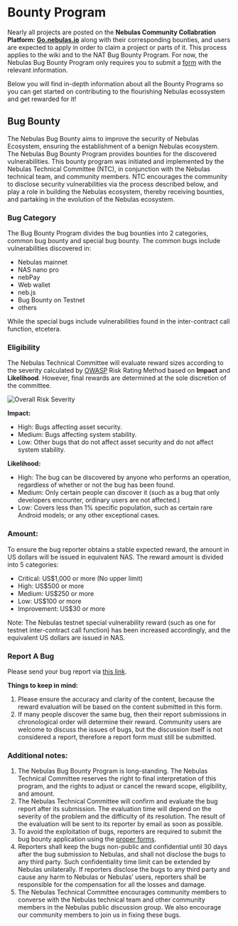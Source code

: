 # Bounty Program

Nearly all projects are posted on the **Nebulas Community Collabration Platform: [Go.nebulas.io](https://go.nebulas.io)** along with their corresponding bounties, and users are expected to apply in order to claim a project or parts of it. This process applies to the wiki and to the NAT Bug Bounty Program. For now, the Nebulas Bug Bounty Program only requires you to submit a [form](https://goo.gl/forms/5ysl61Mjpn6yDEuN2) with the relevant information.

Below you will find in-depth information about all the Bounty Programs so you can get started on contributing to the flourishing Nebulas ecossystem and get rewarded for it!

## Bug Bounty

The Nebulas Bug Bounty aims to improve the security of Nebulas Ecosystem, ensuring the establishment of a benign Nebulas ecosystem. The Nebulas Bug Bounty Program provides bounties for the discovered vulnerabilities. This bounty program was initiated and implemented by the Nebulas Technical Committee (NTC), in conjunction with the Nebulas technical team, and community members. NTC encourages the community to disclose security vulnerabilities via the process described below, and play a role in building the Nebulas ecosystem, thereby receiving bounties, and partaking in the evolution of the Nebulas ecosystem.

### Bug Category
The Bug Bounty Program divides the bug bounties into 2 categories, common bug bounty and special bug bounty. The common bugs include vulnerabilities discovered in:

* Nebulas mainnet
* NAS nano pro
* nebPay
* Web wallet
* neb.js
* Bug Bounty on Testnet
* others 

While the special bugs include vulnerabilities found in the inter-contract call function, etcetera.

### Eligibility 
The Nebulas Technical Committee will evaluate reward sizes according to the severity calculated by [OWASP](https://www.owasp.org/index.php/OWASP_Risk_Rating_Methodology) Risk Rating Method based on **Impact** and **Likelihood**. However, final rewards are determined at the sole discretion of the committee. 

![Overall Risk Severity](https://cdn-images-1.medium.com/max/1600/1*rR7P3JTHT2KFAYTDodsilw.jpeg "Overall Risk Severity")

**Impact:**
- High: Bugs affecting asset security.
- Medium: Bugs affecting system stability.
- Low: Other bugs that do not affect asset security and do not affect system stability.

**Likelihood:**
- High: The bug can be discovered by anyone who performs an operation, regardless of whether or not the bug has been found.
- Medium: Only certain people can discover it (such as a bug that only developers encounter, ordinary users are not affected.)
- Low: Covers less than 1% specific population, such as certain rare Android models; or any other exceptional cases. 

### Amount:
To ensure the bug reporter obtains a stable expected reward, the amount in US dollars will be issued in equivalent NAS.
The reward amount is divided into 5 categories:

- Critical: US$1,000 or more (No upper limit)
- High: US$500 or more
- Medium: US$250 or more
- Low: US$100 or more
- Improvement: US$30 or more

Note: The Nebulas testnet special vulnerability reward (such as one for testnet inter-contract call function) has been increased accordingly, and the equivalent US dollars are issued in NAS.

### Report A Bug
Please send your bug report via [this link](https://goo.gl/forms/5ysl61Mjpn6yDEuN2).

**Things to keep in mind:**

1. Please ensure the accuracy and clarity of the content, because the reward evaluation will be based on the content submitted in this form.
2. If many people discover the same bug, then their report submissions in chronological order will determine their reward. Community users are welcome to discuss the issues of bugs, but the discussion itself is not considered a report, therefore a report form must still be submitted. 

### Additional notes:
1. The Nebulas Bug Bounty Program is long-standing. The Nebulas Technical Committee reserves the right to final interpretation of this program, and the rights to adjust or cancel the reward scope, eligibility, and amount.
2. The Nebulas Technical Committee will confirm and evaluate the bug report after its submission. The evaluation time will depend on the severity of the problem and the difficulty of its resolution. The result of the evaluation will be sent to its reporter by email as soon as possible. 
3. To avoid the exploitation of bugs, reporters are required to submit the bug bounty application using the [proper forms](https://goo.gl/forms/5ysl61Mjpn6yDEuN2). 
4. Reporters shall keep the bugs non-public and confidential until 30 days after the bug submission to Nebulas, and shall not disclose the bugs to any third party. Such confidentiality time limit can be extended by Nebulas unilaterally. If reporters disclose the bugs to any third party and cause any harm to Nebulas or Nebulas’ users, reporters shall be responsible for the compensation for all the losses and damage.
5. The Nebulas Technical Committee encourages community members to converse with the Nebulas technical team and other community members in the Nebulas public discussion group. We also encourage our community members to join us in fixing these bugs.